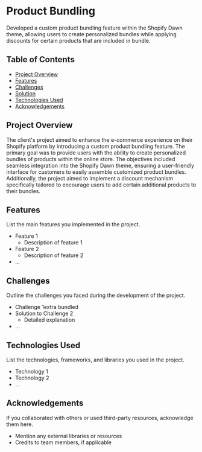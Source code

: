 # Product Bundling

Developed a custom product bundling feature within the Shopify Dawn theme, allowing users to create personalized bundles while applying discounts for certain products that are included in bundle.

## Table of Contents

- [Project Overview](#project-overview)
- [Features](#features)
- [Challenges](#challenges)
- [Solution](#solution)
- [Technologies Used](#technologies-used)
- [Acknowledgements](#acknowledgements)

## Project Overview

The client's project aimed to enhance the e-commerce experience on their Shopify platform by introducing a custom product bundling feature. The primary goal was to provide users with the ability to create personalized bundles of products within the online store. The objectives included seamless integration into the Shopify Dawn theme, ensuring a user-friendly interface for customers to easily assemble customized product bundles. Additionally, the project aimed to implement a discount mechanism specifically tailored to encourage users to add certain additional products to their bundles.

## Features

List the main features you implemented in the project.

- Feature 1
  - Description of feature 1
- Feature 2
  - Description of feature 2
- ...

## Challenges

Outline the challenges you faced during the development of the project.

- Challenge 1extra bundled
- Solution to Challenge 2
  - Detailed explanation
- ...

## Technologies Used

List the technologies, frameworks, and libraries you used in the project.

- Technology 1
- Technology 2
- ...

## Acknowledgements

If you collaborated with others or used third-party resources, acknowledge them here.

- Mention any external libraries or resources
- Credits to team members, if applicable